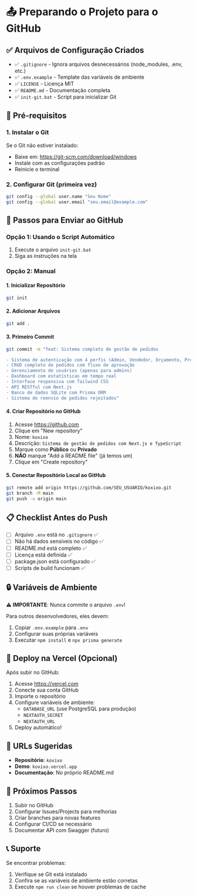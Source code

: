 # 📤 Preparando o Projeto para o GitHub

## ✅ Arquivos de Configuração Criados

- ✅ `.gitignore` - Ignora arquivos desnecessários (node_modules, .env, etc.)
- ✅ `.env.example` - Template das variáveis de ambiente
- ✅ `LICENSE` - Licença MIT
- ✅ `README.md` - Documentação completa
- ✅ `init-git.bat` - Script para inicializar Git

## 🔧 Pré-requisitos

### 1. Instalar o Git
Se o Git não estiver instalado:
- Baixe em: https://git-scm.com/download/windows
- Instale com as configurações padrão
- Reinicie o terminal

### 2. Configurar Git (primeira vez)
```bash
git config --global user.name "Seu Nome"
git config --global user.email "seu.email@example.com"
```

## 🚀 Passos para Enviar ao GitHub

### Opção 1: Usando o Script Automático
1. Execute o arquivo `init-git.bat`
2. Siga as instruções na tela

### Opção 2: Manual

#### 1. Inicializar Repositório
```bash
git init
```

#### 2. Adicionar Arquivos
```bash
git add .
```

#### 3. Primeiro Commit
```bash
git commit -m "feat: Sistema completo de gestão de pedidos

- Sistema de autenticação com 4 perfis (Admin, Vendedor, Orçamento, Produção)
- CRUD completo de pedidos com fluxo de aprovação
- Gerenciamento de usuários (apenas para admins)
- Dashboard com estatísticas em tempo real
- Interface responsiva com Tailwind CSS
- API RESTful com Next.js
- Banco de dados SQLite com Prisma ORM
- Sistema de reenvio de pedidos rejeitados"
```

#### 4. Criar Repositório no GitHub
1. Acesse https://github.com
2. Clique em "New repository"
3. Nome: `koxixo`
4. Descrição: `Sistema de gestão de pedidos com Next.js e TypeScript`
5. Marque como **Público** ou **Privado**
6. **NÃO** marque "Add a README file" (já temos um)
7. Clique em "Create repository"

#### 5. Conectar Repositório Local ao GitHub
```bash
git remote add origin https://github.com/SEU_USUARIO/koxixo.git
git branch -M main
git push -u origin main
```

## 📋 Checklist Antes do Push

- [ ] Arquivo `.env` está no `.gitignore` ✅
- [ ] Não há dados sensíveis no código ✅
- [ ] README.md está completo ✅
- [ ] Licença está definida ✅
- [ ] package.json está configurado ✅
- [ ] Scripts de build funcionam ✅

## 🔒 Variáveis de Ambiente

⚠️ **IMPORTANTE**: Nunca commite o arquivo `.env`!

Para outros desenvolvedores, eles devem:
1. Copiar `.env.example` para `.env`
2. Configurar suas próprias variáveis
3. Executar `npm install` e `npx prisma generate`

## 🚀 Deploy na Vercel (Opcional)

Após subir no GitHub:

1. Acesse https://vercel.com
2. Conecte sua conta GitHub
3. Importe o repositório
4. Configure variáveis de ambiente:
   - `DATABASE_URL` (use PostgreSQL para produção)
   - `NEXTAUTH_SECRET`
   - `NEXTAUTH_URL`
5. Deploy automático!

## 🔗 URLs Sugeridas

- **Repositório**: `koxixo`
- **Demo**: `koxixo.vercel.app`
- **Documentação**: No próprio README.md

## 🎯 Próximos Passos

1. Subir no GitHub
2. Configurar Issues/Projects para melhorias
3. Criar branches para novas features
4. Configurar CI/CD se necessário
5. Documentar API com Swagger (futuro)

## 📞 Suporte

Se encontrar problemas:
1. Verifique se Git está instalado
2. Confira se as variáveis de ambiente estão corretas
3. Execute `npm run clean` se houver problemas de cache